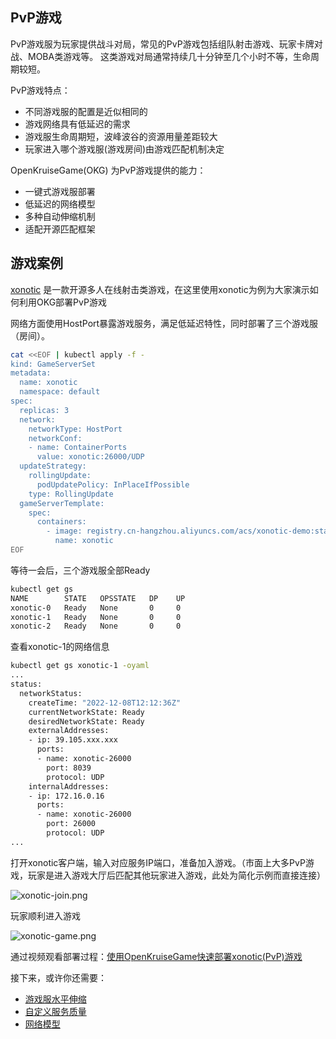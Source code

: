 ## PvP游戏

PvP游戏服为玩家提供战斗对局，常见的PvP游戏包括组队射击游戏、玩家卡牌对战、MOBA类游戏等。
这类游戏对局通常持续几十分钟至几个小时不等，生命周期较短。

PvP游戏特点：

- 不同游戏服的配置是近似相同的
- 游戏网络具有低延迟的需求
- 游戏服生命周期短，波峰波谷的资源用量差距较大
- 玩家进入哪个游戏服(游戏房间)由游戏匹配机制决定

OpenKruiseGame(OKG) 为PvP游戏提供的能力：

- 一键式游戏服部署
- 低延迟的网络模型
- 多种自动伸缩机制
- 适配开源匹配框架

## 游戏案例

 [xonotic](https://github.com/xonotic/xonotic) 是一款开源多人在线射击类游戏，在这里使用xonotic为例为大家演示如何利用OKG部署PvP游戏

网络方面使用HostPort暴露游戏服务，满足低延迟特性，同时部署了三个游戏服（房间）。

```bash
cat <<EOF | kubectl apply -f -
kind: GameServerSet
metadata:
  name: xonotic
  namespace: default
spec:
  replicas: 3
  network:
    networkType: HostPort
    networkConf:
    - name: ContainerPorts
      value: xonotic:26000/UDP
  updateStrategy:
    rollingUpdate:
      podUpdatePolicy: InPlaceIfPossible
    type: RollingUpdate
  gameServerTemplate:
    spec:
      containers:
        - image: registry.cn-hangzhou.aliyuncs.com/acs/xonotic-demo:statble
          name: xonotic
EOF
```
等待一会后，三个游戏服全部Ready

```bash
kubectl get gs
NAME        STATE   OPSSTATE   DP    UP
xonotic-0   Ready   None       0     0
xonotic-1   Ready   None       0     0
xonotic-2   Ready   None       0     0
```

查看xonotic-1的网络信息

```bash
kubectl get gs xonotic-1 -oyaml
...
status:
  networkStatus:
    createTime: "2022-12-08T12:12:36Z"
    currentNetworkState: Ready
    desiredNetworkState: Ready
    externalAddresses:
    - ip: 39.105.xxx.xxx
      ports:
      - name: xonotic-26000
        port: 8039
        protocol: UDP
    internalAddresses:
    - ip: 172.16.0.16
      ports:
      - name: xonotic-26000
        port: 26000
        protocol: UDP
...
```

打开xonotic客户端，输入对应服务IP端口，准备加入游戏。（市面上大多PvP游戏，玩家是进入游戏大厅后匹配其他玩家进入游戏，此处为简化示例而直接连接）

![xonotic-join.png](../../images/xonotic-join.png)

玩家顺利进入游戏

![xonotic-game.png](../../images/xonotic-game.png)

通过视频观看部署过程：[使用OpenKruiseGame快速部署xonotic(PvP)游戏](https://www.bilibili.com/video/BV1kg411n7Ma/?spm_id_from=333.999.list.card_archive.click)

接下来，或许你还需要：

- [游戏服水平伸缩](../快速开始/游戏服水平伸缩.md)
- [自定义服务质量](../用户手册/自定义服务质量.md)
- [网络模型](../用户手册/网络模型.md)